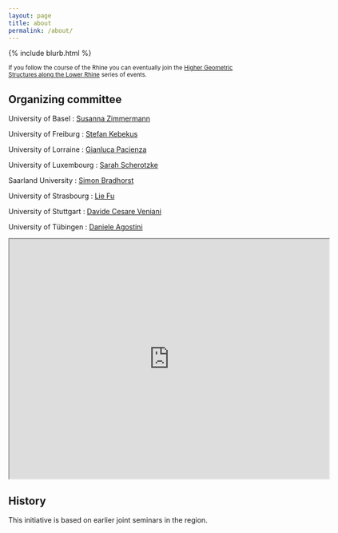 ```yaml
---
layout: page
title: about
permalink: /about/
---
```


{% include blurb.html %}

<small>If you follow the course of the Rhine you can eventually join the [Higher Geometric Structures along the Lower Rhine](https://utrechtgeometrycentre.nl/higher-geometric-structures-along-the-lower-rhine/) series of events.</small>

## Organizing committee

University of Basel
: [Susanna Zimmermann](https://susannazimmermann.github.io/#About)

University of Freiburg
: [Stefan Kebekus](https://cplx.vm.uni-freiburg.de/)

University of Lorraine
: [Gianluca Pacienza](https://iecl.univ-lorraine.fr/membre-iecl/pacienza-gianluca/)

University of Luxembourg
: [Sarah Scherotzke](https://sites.google.com/view/sarahscherotzke/bio?authuser=0)

Saarland University
: [Simon Bradhorst](https://www.math.uni-sb.de/ag/brandhorst/index.php?lang=en)

University of Strasbourg
: [Lie Fu](https://irma.math.unistra.fr/~lfu/)

University of Stuttgart
: [Davide Cesare Veniani](https://www.idsr.uni-stuttgart.de/en/institute/Veniani/)

University of Tübingen
: [Daniele Agostini](https://www.math.uni-tuebingen.de/de/forschung/kombinatorische-algebraische-geometrie/personen/daniele-agostini)

<iframe src="https://www.google.com/maps/d/embed?mid=1AnGpg8zoFzSqQQQ5tGM6ngQyBmuWQ7w&ehbc=2E312F" width="640" height="480"></iframe>

## History

This initiative is based on earlier joint seminars in the region.
